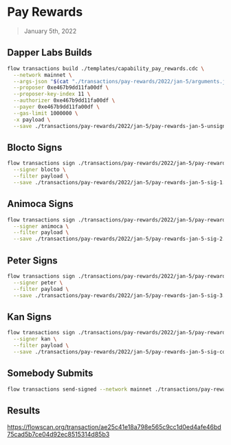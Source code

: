 # Pay Rewards
> January 5th, 2022


## Dapper Labs Builds

```sh
flow transactions build ./templates/capability_pay_rewards.cdc \
  --network mainnet \
  --args-json "$(cat "./transactions/pay-rewards/2022/jan-5/arguments.json")" \
  --proposer 0xe467b9dd11fa00df \
  --proposer-key-index 11 \
  --authorizer 0xe467b9dd11fa00df \
  --payer 0xe467b9dd11fa00df \
  --gas-limit 1000000 \
  -x payload \
  --save ./transactions/pay-rewards/2022/jan-5/pay-rewards-jan-5-unsigned.rlp
```

## Blocto Signs

```sh
flow transactions sign ./transactions/pay-rewards/2022/jan-5/pay-rewards-jan-5-unsigned.rlp \
  --signer blocto \
  --filter payload \
  --save ./transactions/pay-rewards/2022/jan-5/pay-rewards-jan-5-sig-1.rlp
```

## Animoca Signs

```sh
flow transactions sign ./transactions/pay-rewards/2022/jan-5/pay-rewards-jan-5-sig-1.rlp \
  --signer animoca \
  --filter payload \
  --save ./transactions/pay-rewards/2022/jan-5/pay-rewards-jan-5-sig-2.rlp
```

## Peter Signs

```sh
flow transactions sign ./transactions/pay-rewards/2022/jan-5/pay-rewards-jan-5-sig-2.rlp \
  --signer peter \
  --filter payload \
  --save ./transactions/pay-rewards/2022/jan-5/pay-rewards-jan-5-sig-3.rlp
```

## Kan Signs

```sh
flow transactions sign ./transactions/pay-rewards/2022/jan-5/pay-rewards-jan-5-sig-3.rlp \
  --signer kan \
  --filter payload \
  --save ./transactions/pay-rewards/2022/jan-5/pay-rewards-jan-5-sig-complete.rlp
```

## Somebody Submits

```sh
flow transactions send-signed --network mainnet ./transactions/pay-rewards/2022/jan-5/pay-rewards-jan-5-sig-complete.rlp
```

## Results

https://flowscan.org/transaction/ae25c41e18a798e565c9cc1d0ed4afe46bd75cad5b7ce04d92ec8515314d85b3
